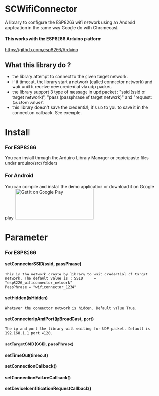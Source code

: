 # SCWifiConnector
A library to configure the ESP8266 wifi network using an Android application in the same way Google do with Chromecast.

#### This works with the ESP8266 Arduino platform
https://github.com/esp8266/Arduino

## What this library do ? 
- the library attempt to connect to the given target network.
- if it timeout, the library start a network (called connector network) and wait until it receive new credential via udp packet.
- the library support 3 type of message in upd packet : "ssid:(ssid of target network)", "pass:(passphrase of target network)" and "request:(custom value)".
- this library doesn't save the credential; it's up to you to save it in the connection callback. See exemple.

# Install

### For ESP8266 
You can install through the Arduino Library Manager or copie/paste files under arduino/src/ folders.

### For Android
You can compile and install the demo application or download it on Google play: 
<a href='https://play.google.com/store/apps/details?id=com.sacot41.espconnector_example&hl=fr&pcampaignid=MKT-Other-global-all-co-prtnr-py-PartBadge-Mar2515-1'><img alt='Get it on Google Play' width="258" height="100" src='https://play.google.com/intl/en_us/badges/images/generic/en_badge_web_generic.png'/></a>

# Parameter

### For ESP8266 

#### setConnectorSSID(ssid, passPhrase)

	This is the network create by library to wait credential of target network. The default value is : SSID 	= "esp8226_wificonnector_network"
	PassPhrase = "wificonnector_1234"

#### setHidden(isHidden)

	Whatever the conenctor network is hidden. Default value True.

#### setConnectorIpAndPort(ipBroadCast, port)

	The ip and port the library will waiting for UDP packet. Default is 192.168.1.1 port 4120.

#### setTargetSSID(SSID, passPhrase)

#### setTimeOut(timeout)

#### setConnectionCallback()

#### setConnectionFailureCallback()

#### setDeviceIdenfiticationRequestCallback()


